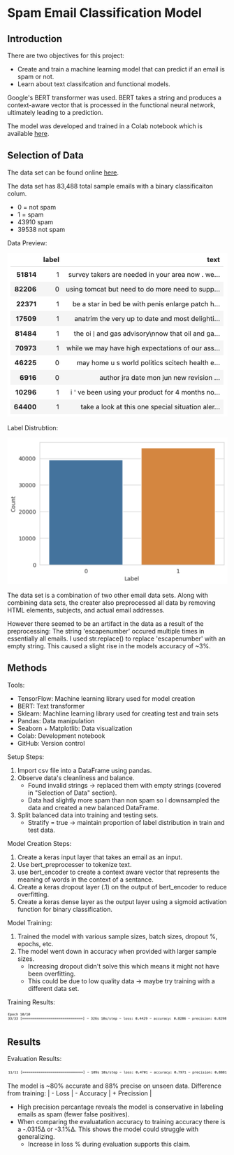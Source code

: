 # Spam Email Classification Model

## Introduction

There are two objectives for this project:
  - Create and train a machine learning model that can predict if an email is spam or not.
  - Learn about text classifcation and functional models.

Google's BERT transformer was used. BERT takes a string and produces a context-aware vector that is processed in the functional neural network, ultimately leading to a prediction.

The model was developed and trained in a Colab notebook which is available [here](https://github.com/mLucas55/spam-email-classification/blob/main/code/spam-email-classification.ipynb).

## Selection of Data

The data set can be found online [here](https://drive.google.com/file/d/1ElqSIk-nJp8yKlz9ZGyVoKQ7e4OE1mpB/view?usp=sharing).

The data set has 83,488 total sample emails with a binary classificaiton colum.
  - 0 = not spam
  - 1 = spam
  - 43910 spam
  - 39538 not spam

Data Preview:

![Data screenshot](./graphs/Data-Head.png)

Label Distrubtion:

![Bar screenshot](./graphs/Label-Balance.png)

The data set is a combination of two other email data sets. Along with combining data sets, the creater also preprocessed all data by removing HTML elements, subjects, and actual email addresses.

However there seemed to be an artifact in the data as a result of the preprocessing: The string 'escapenumber' occured multiple times in essentially all emails. I used str.replace() to replace 'escapenumber' with an empty string. This caused a slight rise in the models accuracy of ~3%.

## Methods

Tools:
  - TensorFlow: Machine learning library used for model creation
  - BERT: Text transformer
  - Sklearn: Machline learning library used for creating test and train sets
  - Pandas: Data manipulation 
  - Seaborn + Matplotlib: Data visualization
  - Colab: Development notebook
  - GitHub: Version control

Setup Steps:

1. Import csv file into a DataFrame using pandas.
2. Observe data's cleanliness and balance.
    - Found invalid strings -> replaced them with empty strings (covered in "Selection of Data" section).
    - Data had slightly more spam than non spam so I downsampled the data and created a new balanced DataFrame.
3. Split balanced data into training and testing sets.
    - Stratify = true -> maintain proportion of label distribution in train and test data.

Model Creation Steps:

1. Create a keras input layer that takes an email as an input.
2. Use bert_preprocesser to tokenize text.
3. use bert_encoder to create a context aware vector that represents the meaning of words in the context of a sentance.
4. Create a keras dropout layer (.1) on the output of bert_encoder to reduce overfitting.
5. Create a keras dense layer as the output layer using a sigmoid activation function for binary classification.

Model Training: 

1. Trained the model with various sample sizes, batch sizes, dropout %, epochs, etc.
2. The model went down in accuracy when provided with larger sample sizes.
     - Increasing dropout didn't solve this which means it might not have been overfitting.
     - This could be due to low quality data -> maybe try training with a different data set.

Training Results:

![Results Screenshot](./graphs/Training-Metrics.png)

## Results

Evaluation Results:

![Evaluation Screenshot](./graphs/Evaluation-Metrics.png)

The model is ~80% accurate and 88% precise on unseen data. Difference from training: | - Loss | - Accuracy | + Precission |
  - High precision percantage reveals the model is conservative in labeling emails as spam (fewer false positives).
  - When comparing the evaluatation accuracy to training accuracy there is a -.0315∆ or -3.1%∆. This shows the model could struggle with generalizing.
    - Increase in loss % during evaluation supports this claim.

